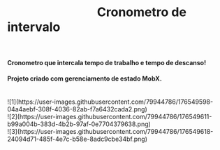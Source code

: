 
# _&nbsp;&nbsp;&nbsp;&nbsp;&nbsp;&nbsp;&nbsp;&nbsp;&nbsp;&nbsp;&nbsp;&nbsp;&nbsp;&nbsp;&nbsp;&nbsp;&nbsp;&nbsp;&nbsp;&nbsp;&nbsp;&nbsp;&nbsp;&nbsp;&nbsp;&nbsp;&nbsp;&nbsp;&nbsp;&nbsp;_ Cronometro de intervalo
<br>

#### Cronometro que intercala tempo de trabalho e tempo de descanso! 
#### Projeto criado com gerenciamento de estado MobX.
<br>
![1](https://user-images.githubusercontent.com/79944786/176549598-04a4aebf-308f-4036-82ab-f7a6432cada2.png)
<br>
![2](https://user-images.githubusercontent.com/79944786/176549611-b99a004b-383d-4b2b-97af-0e7704379638.png)
<br>
![3](https://user-images.githubusercontent.com/79944786/176549618-24094d71-485f-4e7c-b58e-8adc9cbe34bf.png)


